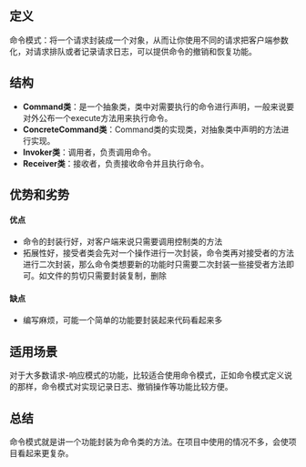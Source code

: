 ## 定义
命令模式：将一个请求封装成一个对象，从而让你使用不同的请求把客户端参数化，对请求排队或者记录请求日志，可以提供命令的撤销和恢复功能。

## 结构
- **Command类**：是一个抽象类，类中对需要执行的命令进行声明，一般来说要对外公布一个execute方法用来执行命令。
- **ConcreteCommand类**：Command类的实现类，对抽象类中声明的方法进行实现。
- **Invoker类**：调用者，负责调用命令。
- **Receiver类**：接收者，负责接收命令并且执行命令。


## 优势和劣势

#### 优点
- 命令的封装行好，对客户端来说只需要调用控制类的方法
- 拓展性好，接受者类会先对一个操作进行一次封装，命令类再对接受者的方法进行二次封装，那么命令类想要新的功能时只需要二次封装一些接受者方法即可。如文件的剪切只需要封装复制，删除

#### 缺点
- 编写麻烦，可能一个简单的功能要封装起来代码看起来多

## 适用场景
对于大多数请求-响应模式的功能，比较适合使用命令模式，正如命令模式定义说的那样，命令模式对实现记录日志、撤销操作等功能比较方便。

## 总结
命令模式就是讲一个功能封装为命令类的方法。在项目中使用的情况不多，会使项目看起来更复杂。

